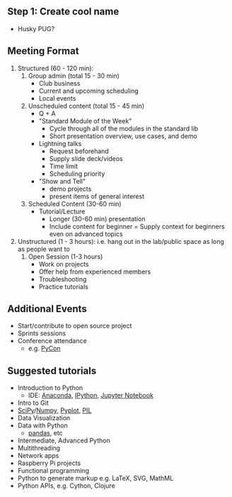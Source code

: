  Step 1: Create cool name 
 ------------------------
 * Husky PUG?

Meeting Format
--------------
1. Structured (60 - 120 min):
	1. Group admin (total 15 - 30 min)
		- Club business 
		- Current and upcoming scheduling 
		- Local events
	1. Unscheduled content (total 15 - 45 min)
        - Q + A
        - "Standard Module of the Week" 
            + Cycle through all of the modules in the standard lib 
            + Short presentation overview, use cases, and demo 
        - Lightning talks 
            + Request beforehand 
            + Supply slide deck/videos 
            + Time limit 
            + Scheduling priority
        - "Show and Tell" 
            + demo projects 
            + present items of general interest
    1. Scheduled Content (30-60 min)
        - Tutorial/Lecture 
            + Longer (30-60 min) presentation 
            + Include content for beginner 
                = Supply context for beginners even on advanced topics 
1. Unstructured (1 - 3 hours): 
    i.e. hang out in the lab/public space as long as people want to
    1. Open Session (1-3 hours) 
        - Work on projects 
        - Offer help from experienced members
        - Troubleshooting
        - Practice tutorials 


Additional Events
-----------------
* Start/contribute to open source project 
* Sprints sessions 
* Conference attendance
    - e.g. [PyCon](https://us.pycon.org/2017/)


Suggested tutorials
-------------------
* Introduction to Python 
    * IDE: [Anaconda](https://www.continuum.io/anaconda-overview), [IPython](https://ipython.org/), [Jupyter Notebook](http://jupyter.org/)
* Intro to Git 
* [SciPy](https://www.scipy.org/)/[Numpy](http://www.numpy.org/), [Pyplot](http://matplotlib.org/), [PIL](http://www.pythonware.com/products/pil/) 
* Data Visualization 
* Data with Python 
    - [pandas](http://pandas.pydata.org/), etc
* Intermediate, Advanced Python 
* Multithreading 
* Network apps 
* Raspberry Pi projects 
* Functional programming 
* Python to generate markup e.g. LaTeX, SVG, MathML 
* Python APIs, e.g. Cython, Clojure
    

